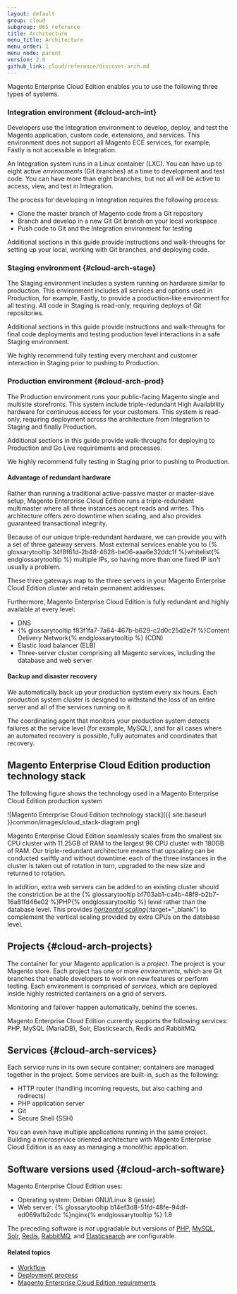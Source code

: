 ```yaml
---
layout: default
group: cloud
subgroup: 065_reference
title: Architecture
menu_title: Architecture
menu_order: 1
menu_node: parent
version: 2.0
github_link: cloud/reference/discover-arch.md
---
```


Magento Enterprise Cloud Edition enables you to use the following three types of systems.

### Integration environment {#cloud-arch-int}
Developers use the Integration environment to develop, deploy, and test the Magento application, custom code, extensions, and services. This environment does not support all Magento ECE services, for example, Fastly is not accessible in Integration.

An Integration system runs in a Linux container (LXC). You can have up to eight active *environments* (Git branches) at a time to development and test code. You can have more than eight branches, but not all will be active to access, view, and test in Integration.

The process for developing in Integration requires the following process:

* Clone the master branch of Magento code from a Git repository
* Branch and develop in a new Git Git branch on your local workspace
* Push code to Git and the Integration environment for testing

Additional sections in this guide provide instructions and walk-throughs for setting up your local, working with Git branches, and deploying code.

### Staging environment {#cloud-arch-stage}
The Staging environment includes a system running on hardware similar to production. This environment includes all services and options used in Production, for example, Fastly, to provide a production-like environment for all testing. All code in Staging is read-only, requiring deploys of Git repositories.

Additional sections in this guide provide instructions and walk-throughs for final code deployments and testing production level interactions in a safe Staging environment.

We highly recommend fully testing every merchant and customer interaction in Staging prior to pushing to Production.

### Production environment {#cloud-arch-prod}
The Production environment runs your public-facing Magento single and multisite storefronts. This system include triple-redundant High Availability hardware for continuous access for your customers. This system is read-only, requiring deployment across the architecture from Integration to Staging and finally Production.

Additional sections in this guide provide walk-throughs for deploying to Production and Go Live requirements and processes.

We highly recommend fully testing in Staging prior to pushing to Production.

#### Advantage of redundant hardware
Rather than running a traditional active-passive master or master-slave setup, Magento Enterprise Cloud Edition runs a triple-redundant multimaster where all three instances accept reads and writes. This architecture offers zero downtime when scaling, and also provides guaranteed transactional integrity.

Because of our unique triple-redundant hardware, we can provide you with a set of three gateway servers. Most external services enable you to {% glossarytooltip 34f8f61d-2b48-4628-be06-aaa6e32ddc1f %}whitelist{% endglossarytooltip %} multiple IPs, so having more than one fixed IP isn't usually a problem.

These three gateways map to the three servers in your Magento Enterprise Cloud Edition cluster and retain permanent addresses.

Furthermore, Magento Enterprise Cloud Edition is fully redundant and highly available at every level:

*	DNS
*	{% glossarytooltip f83f1fa7-7a64-467b-b629-c2d0c25d2e7f %}Content Delivery Network{% endglossarytooltip %} (CDN)
*	Elastic load balancer (ELB)
*	Three-server cluster comprising all Magento services, including the database and web server.

#### Backup and disaster recovery
We automatically back up your production system every six hours. Each production system cluster is designed to withstand the loss of an entire server and all of the services running on it.

The coordinating agent that monitors your production system detects failures at the service level (for example, MySQL), and for all cases where an automated recovery is possible, fully automates and coordinates that recovery.

## Magento Enterprise Cloud Edition production technology stack
The following figure shows the technology used in a Magento Enterprise Cloud Edition production system

![Magento Enterprise Cloud Edition technology stack]({{ site.baseurl }}common/images/cloud_stack-diagram.png)

Magento Enterprise Cloud Edition seamlessly scales from the smallest six CPU cluster with 11.25GB of RAM to the largest 96 CPU cluster with 180GB of RAM. Our triple-redundant architecture means that upscaling can be conducted swiftly and without downtime: each of the three instances in the cluster is taken out of rotation in turn, upgraded to the new size and returned to rotation.

In addition, extra web servers can be added to an existing cluster should the constriction be at the {% glossarytooltip bf703ab1-ca4b-48f9-b2b7-16a81fd46e02 %}PHP{% endglossarytooltip %} level rather than the database level. This provides [*horizontal scaling*](https://en.wikipedia.org/wiki/Scalability#Horizontal_and_vertical_scaling){:target="_blank"} to complement the vertical scaling provided by extra CPUs on the database level.

## Projects {#cloud-arch-projects}
The container for your Magento application is a *project*. The project is your Magento store. Each project has one or more *environments*, which are Git branches that enable developers to work on new features or perform testing. Each environment is comprised of *services*, which are deployed inside highly restricted containers on a grid of servers.

Monitoring and failover happen automatically, behind the scenes.

<div class="bs-callout bs-callout-info" id="info">
  <p>Magento Enterprise Cloud Edition currently supports the following services: PHP, MySQL (MariaDB), Solr, Elasticsearch, Redis and RabbitMQ.</p>
</div>

## Services {#cloud-arch-services}
Each service runs in its own secure container; containers are managed together in the project.
Some services are built-in, such as the following:

*	HTTP router (handling incoming requests, but also caching and redirects)
*	PHP application server
*	Git
*	Secure Shell (SSH)

You can even have multiple applications running in the same project. Building
a microservice oriented architecture with Magento Enterprise Cloud Edition is
as easy as managing a monolithic application.

## Software versions used {#cloud-arch-software}
Magento Enterprise Cloud Edition uses:

*	Operating system: Debian GNU/Linux 8 (jessie)
*	Web server: {% glossarytooltip b14ef3d8-51fd-48fe-94df-ed069afb2cdc %}nginx{% endglossarytooltip %} 1.8

The preceding software is *not* upgradable but versions of [PHP]({{page.baseurl}}cloud/project/project-conf-files_magento-app.html), [MySQL]({{page.baseurl}}cloud/project/project-conf-files_services-mysql.html), [Solr]({{page.baseurl}}cloud/project/project-conf-files_services-solr.html), [Redis]({{page.baseurl}}cloud/project/project-conf-files_services-redis.html), [RabbitMQ]({{page.baseurl}}cloud/project/project-conf-files_services-rabbit.html), and [Elasticsearch]({{page.baseurl}}cloud/project/project-conf-files_services-elastic.html) are configurable.

#### Related topics
*	[Workflow]({{page.baseurl}}cloud/welcome/discover-workflow.html)
*	[Deployment process]({{page.baseurl}}cloud/reference/discover-deploy.html)
*	[Magento Enterprise Cloud Edition requirements]({{page.baseurl}}cloud/requirements/cloud-requirements.html)

